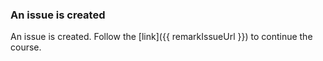### An issue is created

An issue is created. Follow the [link]({{ remarkIssueUrl }}) to continue the course.


